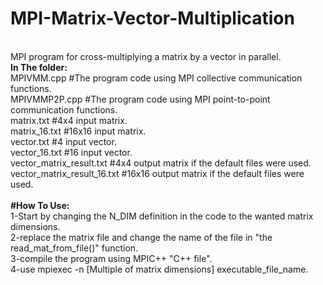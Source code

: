 # MPI-Matrix-Vector-Multiplication
<br>
MPI program for cross-multiplying a matrix by a vector in parallel.
<br>
<b>In The folder:</b><br>
MPIVMM.cpp                      #The program code using MPI collective communication functions.<br>
MPIVMMP2P.cpp                   #The program code using MPI point-to-point communication functions. <br>
matrix.txt                      #4x4 input matrix.<br>
matrix_16.txt                   #16x16 input matrix.<br>
vector.txt                      #4 input vector.<br>
vector_16.txt                   #16 input vector.<br>
vector_matrix_result.txt        #4x4 output matrix if the default files were used.<br>
vector_matrix_result_16.txt     #16x16 output matrix if the default files were used.<br>
<br>
<b>#How To Use:</b><br>
1-Start by changing the N_DIM definition in the code to the wanted matrix dimensions.<br>
2-replace the matrix file and change the name of the file in "the read_mat_from_file()" function.<br>
3-compile the program using MPIC++ "C++ file".<br>
4-use mpiexec -n [Multiple of matrix dimensions] executable_file_name.<br>
